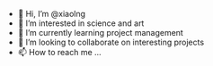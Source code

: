 - 👋 Hi, I’m @xiaolng
- 👀 I’m interested in science and art 
- 🌱 I’m currently learning project management
- 💞️ I’m looking to collaborate on interesting projects
- 📫 How to reach me ...

<!---
xiaolng/xiaolng is a ✨ special ✨ repository because its `README.md` (this file) appears on your GitHub profile.
You can click the Preview link to take a look at your changes.
--->
